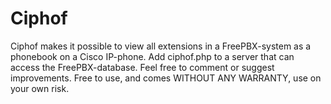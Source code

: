 # Ciphof
Ciphof makes it possible to view all extensions in a FreePBX-system as a phonebook on a Cisco IP-phone.
Add ciphof.php to a server that can access the FreePBX-database.
Feel free to comment or suggest improvements.
Free to use, and comes WITHOUT ANY WARRANTY, use on your own risk.
